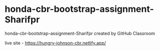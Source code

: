 # honda-cbr-bootstrap-assignment-Sharifpr
honda-cbr-bootstrap-assignment-Sharifpr created by GitHub Classroom

live site - https://hungry-johnson-cbr.netlify.app/
